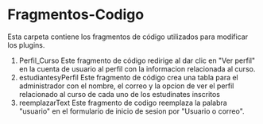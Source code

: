 ﻿# Fragmentos-Codigo
Esta carpeta contiene los fragmentos de código utilizados para modificar los plugins.

1. Perfil_Curso
   Este fragmento de código redirige al dar clic en "Ver perfil" en la cuenta de usuario al perfil con la informacion relacionada al curso.
2. estudiantesyPerfil
   Este fragmento de código crea una tabla para el administrador con el nombre, el correo y la opcion de ver el perfil relacionado al curso de cada uno de los estudinates inscritos
3. reemplazarText
   Este fragmento de codigo reemplaza la palabra "usuario" en el formulario de inicio de sesion por "Usuario o correo".

